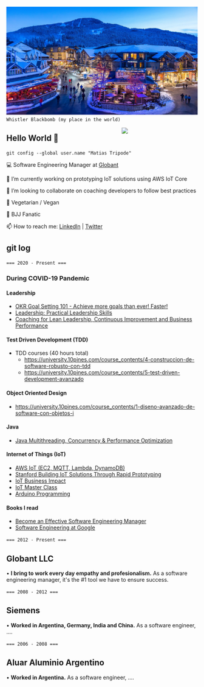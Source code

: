 <!--
**matiastripode/matiastripode** is a ✨ _special_ ✨ repository because its `README.md` (this file) appears on your GitHub profile.

-->

![background](https://github.com/matiastripode/matiastripode/blob/master/background_whistlerblackcomb.jpeg)
`Whistler Blackbomb (my place in the world)`

<!--
![background]<img align='center' src='https://external-content.duckduckgo.com/iu/?u=https%3A%2F%2Fwww.clicktraveltips.com%2Fwp-content%2Fuploads%2F2017%2F10%2FWhistler-canada.jpg&f=1&nofb=1' height='450' width='900"'>
-->


<img align='right' src='https://user-images.githubusercontent.com/5713670/87202985-820dcb80-c2b6-11ea-9f56-7ec461c497c3.gif' width='200"'>

## Hello World 👋

`git config --global user.name "Matias Tripode"`


💻 Software Engineering Manager at [Globant](www.globant.com) 

🔭 I’m currently working on prototyping IoT solutions using AWS IoT Core 

👯 I’m looking to collaborate on coaching developers to follow best practices 

🌱 Vegetarian / Vegan 

🥊 BJJ Fanatic

 📫 How to reach me: [LinkedIn](https://www.linkedin.com/in/matiastripode/) | [Twitter](https://twitter.com/TripodeMatias)

## git log

`=== 2020 - Present ===`

### During COVID-19 Pandemic

#### Leadership
- [OKR Goal Setting 101 - Achieve more goals than ever! Faster!](https://www.udemy.com/certificate/UC-4fef8dd3-51b5-4b47-9de1-2aba1e08dfbd/)
- [Leadership: Practical Leadership Skills](https://www.udemy.com/certificate/UC-5e4ac14f-10f8-47c7-b61d-c9517e0683f3/)
- [Coaching for Lean Leadership, Continuous Improvement and Business Performance](https://www.udemy.com/certificate/UC-b0379169-ea3b-401a-a6d6-54eebf35d3d4/)

#### Test Driven Development (TDD)
- TDD courses (40 hours total)
	- https://university.10pines.com/course_contents/4-construccion-de-software-robusto-con-tdd
	- https://university.10pines.com/course_contents/5-test-driven-development-avanzado

#### Object Oriented Design
- https://university.10pines.com/course_contents/1-diseno-avanzado-de-software-con-objetos-i

#### Java
- [Java Multithreading, Concurrency & Performance Optimization](https://www.udemy.com/certificate/UC-1573669b-1502-4049-85be-8b73303d2d45/)


#### Internet of Things (IoT)
- [AWS IoT (EC2, MQTT, Lambda, DynamoDB)](https://www.udemy.com/certificate/UC-2e0476d1-fad3-4134-a79e-73830d107042/)
- [Stanford Building IoT Solutions Through Rapid Prototyping](https://continuingstudies.stanford.edu/coursework/document/10584/?f=20194_CS%2070_Syllabus.pdf)
- [IoT Business Impact](https://www.udemy.com/certificate/UC-7e995d59-fce3-4c9e-87f6-157f369234da/)
- [IoT Master Class](https://www.udemy.com/certificate/UC-5cebb3b0-1616-4db8-a8ad-9a1eb05f0367/)
- [Arduino Programming](https://www.udemy.com/certificate/UC-376726c7-7baa-430e-b338-600a93d6ff87/)

#### Books I read
- [Become an Effective Software Engineering Manager](https://pragprog.com/titles/jsengman/)
- [Software Engineering at Google](https://www.oreilly.com/library/view/software-engineering-at/9781492082781/)



`=== 2012 - Present ===`

## Globant LLC

• **I bring to work every day empathy and profesionalism.** As a software engineering manager, it's the #1 tool we have to ensure success.

`=== 2008 - 2012 ===`

## Siemens

• **Worked in Argentina, Germany, India and China.** As a software engineer, ....

`=== 2006 - 2008 ===`

## Aluar Aluminio Argentino
• **Worked in Argentina.** As a software engineer, ....



